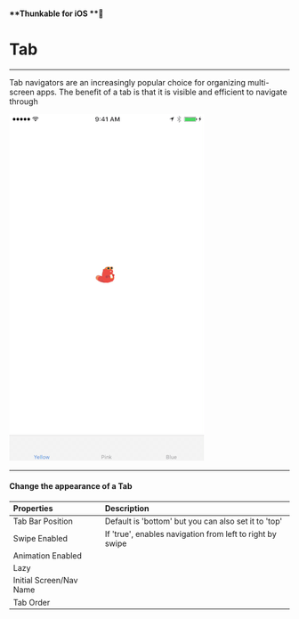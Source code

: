 #### **Thunkable for iOS **

# Tab

---

Tab navigators are an increasingly popular choice for organizing multi-screen apps. The benefit of a tab is that it is visible and efficient to navigate through

![](/assets/nav-tab-ios.gif)

---

#### Change the appearance of a Tab

| Properties | Description |
| :--- | :--- |
| Tab Bar Position | Default is 'bottom' but you can also set it to 'top' |
| Swipe Enabled | If 'true', enables navigation from left to right by swipe |
| Animation Enabled |  |
| Lazy |  |
| Initial Screen/Nav Name |  |
| Tab Order |  |



